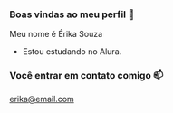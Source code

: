 ### Boas vindas ao meu perfil 🤍

Meu nome é Érika Souza

- Estou estudando no Alura.

### Você entrar em contato comigo 📫

erika@email.com
